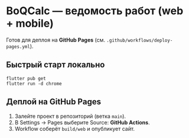 # BoQCalc — ведомость работ (web + mobile)

Готов для деплоя на **GitHub Pages** (см. `.github/workflows/deploy-pages.yml`).

## Быстрый старт локально
```
flutter pub get
flutter run -d chrome
```

## Деплой на GitHub Pages
1) Залейте проект в репозиторий (ветка `main`).  
2) В Settings → Pages выберите Source: **GitHub Actions**.  
3) Workflow соберёт `build/web` и опубликует сайт.
